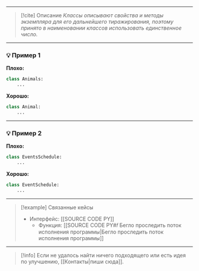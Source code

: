 ***

> [!cite] Описание
>_Классы описывают свойства и методы экземпляра для его дальнейшего тиражирования, поэтому принято в наименовании классов использовать единственное число._

***
### 💡 Пример 1


**Плохо:**
```python
class Animals:
    ...
```

**Хорошо:**
```python
class Animal:
    ...
```

***
### 💡 Пример 2


**Плохо:**
```python
class EventsSchedule:
    ...
```

**Хорошо:**
```python
class EventSchedule:
    ...
```

***

> [!example] Связанные кейсы
>- Интерфейс: [[SOURCE CODE PY]]
>	- Функция: [[SOURCE CODE PY#𝑓 Бегло проследить поток исполнения программы|Бегло проследить поток исполнения программы]]

***

> [!info]
> Если не удалось найти ничего подходящего или есть идея по улучшению, [[Контакты|пиши сюда]].

